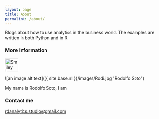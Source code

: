 ```yaml
---
layout: page
title: About
permalink: /about/
---
```


Blogs about how to use analytics in the business world. The examples are written in both Python and in R. 

### More Information

<img src="https://github.com/rdanalytics/rdanalytics.github.io/blob/master/images/Rodi.jpg" alt="Smiley face" height="42" width="42">

![an image alt text]({{ site.baseurl }}/images/Rodi.jpg "Rodolfo Soto")

My name is Rodolfo Soto, I am 

### Contact me

[rdanalytics.studio@gmail.com](mailto:rdanalytics.studio@gmail.com)
